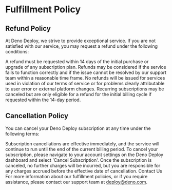 # Fulfillment Policy

## Refund Policy

At Deno Deploy, we strive to provide exceptional service. If you are not
satisfied with our service, you may request a refund under the following
conditions:

A refund must be requested within 14 days of the initial purchase or upgrade of
any subscription plan. Refunds may be considered if the service fails to
function correctly and if the issue cannot be resolved by our support team
within a reasonable time frame. No refunds will be issued for services used in
violation of our terms of service or for problems clearly attributable to user
error or external platform changes. Recurring subscriptions may be canceled but
are only eligible for a refund for the initial billing cycle if requested within
the 14-day period.

## Cancellation Policy

You can cancel your Deno Deploy subscription at any time under the following
terms:

Subscription cancellations are effective immediately, and the service will
continue to run until the end of the current billing period. To cancel your
subscription, please navigate to your account settings on the Deno Deploy
dashboard and select 'Cancel Subscription'. Once the subscription is canceled,
no further charges will be incurred, but you are responsible for any charges
accrued before the effective date of cancellation. Contact Us For more
information about our fulfillment policies, or if you require assistance, please
contact our support team at [deploy@deno.com](mailto:deploy@deno.com).
